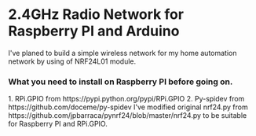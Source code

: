 <h1>2.4GHz Radio Network for Raspberry PI and Arduino</h1>
I've planed to build a simple wireless network for my home automation network by using of NRF24L01 module.

<h3>What you need to install on Raspberry PI before going on.</h3>
1. RPi.GPIO from https://pypi.python.org/pypi/RPi.GPIO
2. Py-spidev from https://github.com/doceme/py-spidev
I've modified original nrf24.py from https://github.com/jpbarraca/pynrf24/blob/master/nrf24.py to be suitable for Raspberry PI and RPi.GPIO.
